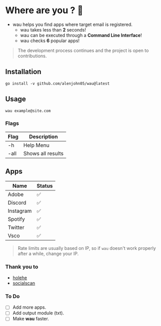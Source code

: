 # Where are you ? :monocle_face:
 - wau helps you find apps where target email is registered.
   - wau takes less than **2** seconds!
   - wau can be executed through a **Command Line Interface**!
   - wau checks **6** popular apps!
 
> The development process continues and the project is open to contributions.

## Installation

`go install -v github.com/alenjohn05/wau@latest`

## Usage

`wau example@site.com`

### Flags

| Flag | Description       |
|------|-------------------|
| -h   | Help Menu         |
| -all | Shows all results |


## Apps

| Name      | Status |
|-----------|--------|
| Adobe     |    :white_check_mark:    |
| Discord   |    :white_check_mark:    |
| Instagram |    :white_check_mark:    |
| Spotify   |    :white_check_mark:    |
| Twitter   |    :white_check_mark:    |
| Vsco      |    :white_check_mark:    |

> Rate limits are usually based on IP, so if `wau` doesn't work properly after a while, change your IP.

### Thank you to
- [holehe](https://github.com/megadose/holehe)
- [socialscan](https://github.com/iojw/socialscan)

### To Do
- [ ] Add more apps.
- [ ] Add output module (txt).
- [ ] Make **wau** faster.
